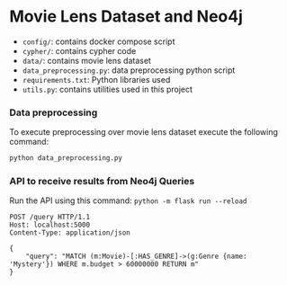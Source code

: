 # Movie Lens Dataset and Neo4j
+ `config/`: contains docker compose script
+ `cypher/`: contains cypher code
+ `data/`: contains movie lens dataset
+ `data_preprocessing.py`: data preprocessing python script
+ `requirements.txt`: Python libraries used
+ `utils.py`: contains utilities used in this project


### Data preprocessing

To execute preprocessing over movie lens dataset execute the following command:

```bash
python data_preprocessing.py
```

### API to receive results from Neo4j Queries
Run the API using this command: `python -m flask run --reload`

```
POST /query HTTP/1.1
Host: localhost:5000
Content-Type: application/json

{
    "query": "MATCH (m:Movie)-[:HAS_GENRE]->(g:Genre {name: 'Mystery'}) WHERE m.budget > 60000000 RETURN m"
}
```